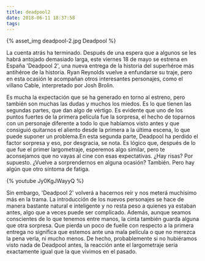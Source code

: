 ```yaml
---
title: deadpool2
date: 2018-06-11 18:37:58
tags:
---
```


{% asset_img deadpool-2.jpg Deadpool %}

La cuenta atrás ha terminado. Después de una espera que a algunos se les habrá antojado demasiado larga, este viernes 18 de mayo se estrena en España 'Deadpool 2', una nueva entrega de la historia del superhéroe más antihéroe de la historia. Ryan Reynolds vuelve a enfundarse su traje, pero en esta ocasión le acompañan otros interesantes personajes, como el villano Cable, interpretado por Josh Brolin.

Es mucha la expectación que se ha generado en torno al estreno, pero también son muchas las dudas y muchos los miedos. Es lo que tienen las segundas partes, que dan algo de vértigo. Es evidente que uno de los puntos fuertes de la primera película fue la sorpresa, el hecho de toparnos con un personaje diferente a todo lo que habíamos visto antes y que consiguió quitarnos el aliento desde la primera a la última escena, lo que puede suponer un problema.En esta segunda parte, Deadpool ha perdido el factor sorpresa y eso, por desgracia, se nota. Es lógico que, después de lo que fue el primer largometraje, esperemos algo similar, pero te aconsejamos que no vayas al cine con esas expectativas. ¿Hay risas? Por supuesto. ¿Vuelve a sorprendernos en alguna ocasión? También. Pero hay algún que otro síntoma de fatiga.

{% youtube Jy0KgJWayyQ %}

Sin embargo, 'Deadpool 2' volverá a hacernos reír y nos meterá muchísimo más en la trama. La introducción de los nuevos personajes se hace de manera bastante natural e inteligente y no resta peso a quienes ya estaban antes, algo que a veces puede ser complicado. Además, aunque seamos conscientes de lo que tenemos entre manos, la cinta también guarda alguna que otra sorpresa. Que pierda un poco de fuelle con respecto a la primera entrega no significa que estemos ante una mala película o que no merezca la pena verla, ni mucho menos. De hecho, probablemente si no hubiéramos visto nada de Deadpool antes, la reacción ante el largometraje sería exactamente igual que la que vivimos en el pasado.
